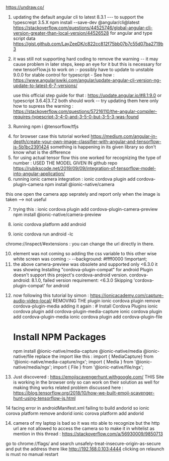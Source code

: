 https://undraw.co/

1. updating the default angular cli to latest 8.3.1 --- to support the typescreipt 3.5.X
   npm install --save-dev @angular/cli@latest
   https://stackoverflow.com/questions/44525746/global-angular-cli-version-greater-than-local-version/44526528
   for angular and type script data
   https://gist.github.com/LayZeeDK/c822cc812f75bb07b7c55d07ba2719b3

2. it was still not supporting hard coding to remove the warning -- it may cause problem in later steps, keep an eye for it
   but this is necessary for new tensorFlow.js to work on :-
   possibly have to update to unstable 9.0.0 for stable control for typescript -
   See how : https://www.angularjswiki.com/angular/update-angular-cli-version-ng-update-to-latest-6-7-versions/

   use this official step guide for that : https://update.angular.io/#8.1:9.0
   or typescript 3.6.4|3.7.2 both should work -- try updating them here only
   how to supress the warning :
   https://stackoverflow.com/questions/57216110/the-angular-compiler-requires-typescript-3-4-0-and-3-5-0-but-3-5-3-was-found

3) Running npm i @tensorflow/tfjs

4. for browser case this tutorial worked
   https://medium.com/angular-in-depth/create-your-own-image-classifier-with-angular-and-tensorflow-js-5b1bc2391424
   something is happening in its given library so don't know what is the difference
5. for using actual tensor flow this one worked for recognizing the type of number : USED THE MODEL GIVEN IN github repo
   https://rubikscode.net/2019/09/09/integration-of-tensorflow-model-into-angular-application/
6. running ionic camera integration :
   ionic cordova plugin add cordova-plugin-camera
   npm install @ionic-native/camera

this one open the camera app seprately and report only when the image is taken --> not useful

7. trying this :
   ionic cordova plugin add cordova-plugin-camera-preview
   npm install @ionic-native/camera-preview

8. ionic cordova platform add android
9. ionic cordova run android -lc

chrome://inspect/#extensions : you can change the url directly in there.

10. element was not coming so adding the css variable to this other wise white screen was coming :-
    --background: #ffff0000 !important;
11. the above camera-preview was obsolete and supported only <6.3.0 it was showing
    Installing "cordova-plugin-compat" for android
    Plugin doesn't support this project's cordova-android version. cordova-android: 8.1.0, failed version requirement:
    <6.3.0
    Skipping 'cordova-plugin-compat' for android

12) now following this tutorial by simon : https://ionicacademy.com/capture-audio-video-local/
    REMOVING THE plugin ionic cordova plugin remove cordova-plugin-media
    adding it again : # Install Cordova Plugins
    ionic cordova plugin add cordova-plugin-media-capture
    ionic cordova plugin add cordova-plugin-media
    ionic cordova plugin add cordova-plugin-file
    # Install NPM Packages
    npm install @ionic-native/media-capture @ionic-native/media @ionic-native/file
    replace the import like this :
    import { MediaCapture} from '@ionic-native/media-capture/ngx';
    import { Media } from '@ionic-native/media/ngx';
    import { File } from '@ionic-native/file/ngx';

13. Just discovered : https://emojiscavengerhunt.withgoogle.com/
    THIS Site is working in the browser only so can work on their solution as well for making thing works
    related problem discussed here : https://blog.tensorflow.org/2018/10/how-we-built-emoji-scavenger-hunt-using-tensorflow-js.html

14 facing error in androidManifest.xml failing to build andorid so
ionic corova platform remove andorid
ionic corova platform add andorid

14. camera of my laptop is bad so it was nto able to recognize but the http url are not allowed to access the camera so to make it in whitelist as mention in this thread :
    https://stackoverflow.com/a/56930009/9850713

go to chrome://flags/ and search unsafely-treat-insecure-origin-as-secure and put the address there like
http://192.168.0.103:4444 clicking on relaunch is must no manual restart
